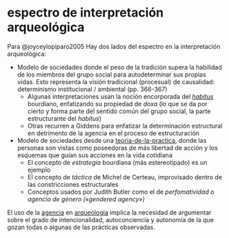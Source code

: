 # espectro de interpretación arqueológica

Para @joyceylopiparo2005 Hay dos lados del espectro en la interpretación arqueológica:

* Modelo de sociedades donde el peso de la tradición supera la habilidad de los miembros del grupo social para autodeterminar sus propias vidas. Esto representa la visión tradicional (procesual) de causalidad: determinismo institucional / ambiental (pp. 366-367)
  * Algunas interpretaciones usan la noción encorporada del *[habitus](habitus.md)* bourdiano, enfatizando su propiedad de *doxa* (lo que se da por cierto y forma parte del sentido común del grupo social, la parte estructurante del *habitus*)
  * Otras recurren a Giddens para enfatizar la determinación estructural en detrimento de la agencia en el proceso de estructuración
* Modelo de sociedades desde una [teoria-de-la-practica](teoria-de-la-practica.md), donde las personas son vistas como poseedoras de más libertad de acción y los esquemas que guían sus acciones en la vida cotidiana
  * El concepto de *estrategia* bourdiana (más estereotipado) es un ejemplo
  * El concepto de *táctica* de Michel de Certeau, improvisado dentro de las constricciones estructurales
  * Conceptos usados por Judith Butler como el de *perfomatividad* o *agencia de género («gendered agency»)*

El uso de la [agencia](agencia.md) en [arqueologia](arqueologia.md) implica la necesidad de argumentar sobre el grado de intencionalidad, autoconciencia y autonomía de la que gozan todas o algunas de las prácticas observadas.
